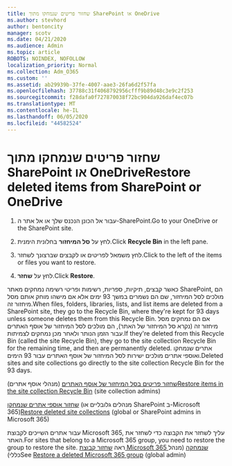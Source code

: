 ```yaml
---
title: שחזור פריטים שנמחקו מתוך SharePoint או OneDrive
ms.author: stevhord
author: bentoncity
manager: scotv
ms.date: 04/21/2020
ms.audience: Admin
ms.topic: article
ROBOTS: NOINDEX, NOFOLLOW
localization_priority: Normal
ms.collection: Adm_O365
ms.custom: ''
ms.assetid: ab29939b-37fe-4007-aae3-26fa6d2f57fa
ms.openlocfilehash: 37788c31f4068792956cfff9b89d48c3e9c2f253
ms.sourcegitcommit: f28dafa0f727870038f72bc904da926daf4ec07b
ms.translationtype: MT
ms.contentlocale: he-IL
ms.lasthandoff: 06/05/2020
ms.locfileid: "44582524"
---
```

# <a name="restore-deleted-items-from-sharepoint-or-onedrive"></a><span data-ttu-id="72b81-102">שחזור פריטים שנמחקו מתוך SharePoint או OneDrive</span><span class="sxs-lookup"><span data-stu-id="72b81-102">Restore deleted items from SharePoint or OneDrive</span></span>

1. <span data-ttu-id="72b81-103">עבור אל הכונן הנכנס שלך או אל אתר ה-SharePoint.</span><span class="sxs-lookup"><span data-stu-id="72b81-103">Go to your OneDrive or the SharePoint site.</span></span>
    
2. <span data-ttu-id="72b81-104">לחץ על **סל המיחזור** בחלונית הימנית.</span><span class="sxs-lookup"><span data-stu-id="72b81-104">Click **Recycle Bin** in the left pane.</span></span> 
    
3. <span data-ttu-id="72b81-105">לחץ משמאל לפריטים או לקבצים שברצונך לשחזר.</span><span class="sxs-lookup"><span data-stu-id="72b81-105">Click to the left of the items or files you want to restore.</span></span>
    
4. <span data-ttu-id="72b81-106">לחץ על **שחזר**.</span><span class="sxs-lookup"><span data-stu-id="72b81-106">Click **Restore**.</span></span> 
    
<span data-ttu-id="72b81-107">כאשר קבצים, תיקיות, ספריות, רשימות ופריטי רשימה נמחקים מאתר SharePoint, הם מולכים לסל המיחזור, שם הם נשמרים במשך 93 ימים אלא אם מישהו מוחק אותם מסל מיחזור זה.</span><span class="sxs-lookup"><span data-stu-id="72b81-107">When files, folders, libraries, lists, and list items are deleted from a SharePoint site, they go to the Recycle Bin, where they're kept for 93 days unless someone deletes them from this Recycle Bin.</span></span> <span data-ttu-id="72b81-108">אם הם נמחקים מסל מיחזור זה (נקרא סל המיחזור של האתר), הם מולכים לסל המיחזור של אוסף האתרים עבור הזמן הנותר ולאחר מכן נמחקים לצמיתות.</span><span class="sxs-lookup"><span data-stu-id="72b81-108">If they're deleted from this Recycle Bin (called the site Recycle Bin), they go to the site collection Recycle Bin for the remaining time, and then are permanently deleted.</span></span> <span data-ttu-id="72b81-109">אתרים שנמחקו ואוספי אתרים מולכים ישירות לסל המיחזור של אוסף האתרים עבור 93 הימים.</span><span class="sxs-lookup"><span data-stu-id="72b81-109">Deleted sites and site collections go directly to the site collection Recycle Bin for the 93 days.</span></span>
  
<span data-ttu-id="72b81-110">[שחזור פריטים בסל המיחזור של אוסף האתרים](https://go.microsoft.com/fwlink/?linkid=867800) (מנהלי אוסף אתרים)</span><span class="sxs-lookup"><span data-stu-id="72b81-110">[Restore items in the site collection Recycle Bin](https://go.microsoft.com/fwlink/?linkid=867800) (site collection admins)</span></span> 
  
<span data-ttu-id="72b81-111">[שחזור אוספי אתרים שנמחקו](https://go.microsoft.com/fwlink/?linkid=867660) (מנהלים גלובליים או SharePoint ב-Microsoft 365)</span><span class="sxs-lookup"><span data-stu-id="72b81-111">[Restore deleted site collections](https://go.microsoft.com/fwlink/?linkid=867660) (global or SharePoint admins in Microsoft 365)</span></span> 
  
<span data-ttu-id="72b81-112">עבור אתרים השייכים לקבוצת Microsoft 365, עליך לשחזר את הקבוצה כדי לשחזר את האתר.</span><span class="sxs-lookup"><span data-stu-id="72b81-112">For sites that belong to a Microsoft 365 group, you need to restore the group to restore the site.</span></span> <span data-ttu-id="72b81-113">ראה [שחזור קבוצת Microsoft 365 שנמחקה](https://go.microsoft.com/fwlink/?linkid=867802) (מנהל כללי)</span><span class="sxs-lookup"><span data-stu-id="72b81-113">See [Restore a deleted Microsoft 365 group](https://go.microsoft.com/fwlink/?linkid=867802) (global admin)</span></span> 
  

